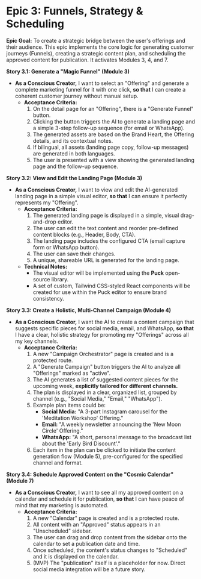 # Epic 3: Funnels, Strategy & Scheduling
**Epic Goal:** To create a strategic bridge between the user's offerings and their audience. This epic implements the core logic for generating customer journeys (Funnels), creating a strategic content plan, and scheduling the approved content for publication. It activates Modules 3, 4, and 7.

**Story 3.1: Generate a "Magic Funnel" (Module 3)**
*   **As a Conscious Creator,** I want to select an "Offering" and generate a complete marketing funnel for it with one click, **so that** I can create a coherent customer journey without manual setup.
    *   **Acceptance Criteria:**
        1.  On the detail page for an "Offering", there is a "Generate Funnel" button.
        2.  Clicking the button triggers the AI to generate a landing page and a simple 3-step follow-up sequence (for email or WhatsApp).
        3.  The generated assets are based on the Brand Heart, the Offering details, and its contextual notes.
        4.  If bilingual, all assets (landing page copy, follow-up messages) are generated in both languages.
        5.  The user is presented with a view showing the generated landing page and the follow-up sequence.

**Story 3.2: View and Edit the Landing Page (Module 3)**
*   **As a Conscious Creator,** I want to view and edit the AI-generated landing page in a simple visual editor, **so that** I can ensure it perfectly represents my "Offering".
    *   **Acceptance Criteria:**
        1.  The generated landing page is displayed in a simple, visual drag-and-drop editor.
        2.  The user can edit the text content and reorder pre-defined content blocks (e.g., Header, Body, CTA).
        3.  The landing page includes the configured CTA (email capture form or WhatsApp button).
        4.  The user can save their changes.
        5.  A unique, shareable URL is generated for the landing page.
    *   **Technical Notes:**
        *   The visual editor will be implemented using the **Puck** open-source library.
        *   A set of custom, Tailwind CSS-styled React components will be created for use within the Puck editor to ensure brand consistency.

**Story 3.3: Create a Holistic, Multi-Channel Campaign (Module 4)**
*   **As a Conscious Creator,** I want the AI to create a content campaign that suggests specific pieces for social media, email, and WhatsApp, **so that** I have a clear, holistic strategy for promoting my "Offerings" across all my key channels.
    *   **Acceptance Criteria:**
        1.  A new "Campaign Orchestrator" page is created and is a protected route.
        2.  A "Generate Campaign" button triggers the AI to analyze all "Offerings" marked as "active".
        3.  The AI generates a list of suggested content pieces for the upcoming week, **explicitly tailored for different channels.**
        4.  The plan is displayed in a clear, organized list, grouped by channel (e.g., "Social Media," "Email," "WhatsApp").
        5.  Example plan items could be:
            *   **Social Media:** "A 3-part Instagram carousel for the 'Meditation Workshop' Offering."
            *   **Email:** "A weekly newsletter announcing the 'New Moon Circle' Offering."
            *   **WhatsApp:** "A short, personal message to the broadcast list about the 'Early Bird Discount'."
        6.  Each item in the plan can be clicked to initiate the content generation flow (Module 5), pre-configured for the specified channel and format.

**Story 3.4: Schedule Approved Content on the "Cosmic Calendar" (Module 7)**
*   **As a Conscious Creator,** I want to see all my approved content on a calendar and schedule it for publication, **so that** I can have peace of mind that my marketing is automated.
    *   **Acceptance Criteria:**
        1.  A new "Calendar" page is created and is a protected route.
        2.  All content with an "Approved" status appears in an "Unscheduled" sidebar.
        3.  The user can drag and drop content from the sidebar onto the calendar to set a publication date and time.
        4.  Once scheduled, the content's status changes to "Scheduled" and it is displayed on the calendar.
        5.  (MVP) The "publication" itself is a placeholder for now. Direct social media integration will be a future story.
